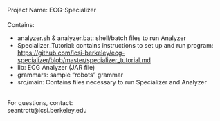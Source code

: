 Project Name: ECG-Specializer  <br>
<br>
Contains: <br>
* analyzer.sh & analyzer.bat: shell/batch files to run Analyzer <br>
* Specializer_Tutorial: contains instructions to set up and run program: <br>
https://github.com/icsi-berkeley/ecg-specializer/blob/master/specializer_tutorial.md <br>
* lib: ECG Analyzer (JAR file) <br>
* grammars: sample “robots” grammar <br>
* src/main: Contains files necessary to run Specializer and Analyzer <br>

<br>
For questions, contact:<br>
seantrott@icsi.berkeley.edu